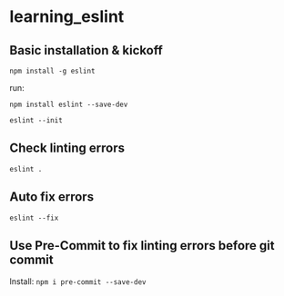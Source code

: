# learning_eslint

## Basic installation & kickoff

`npm install -g eslint`

run:

`npm install eslint --save-dev`

`eslint --init`

## Check linting errors

`eslint .`

## Auto fix errors

`eslint --fix`

## Use Pre-Commit to fix linting errors before git commit

Install:
`npm i pre-commit --save-dev`





